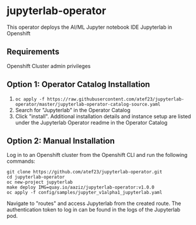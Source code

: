 
# jupyterlab-operator

This operator deploys the AI/ML Jupyter notebook IDE Jupyterlab in Openshift

## Requirements
Openshift Cluster admin privileges

## Option 1: Operator Catalog Installation 

 1.  `oc apply -f https://raw.githubusercontent.com/atef23/jupyterlab-operator/master/jupyterlab-operator-catalog-source.yaml`
 2. Search for "Jupyterlab" in the Operator Catalog
 3. Click "install". Additional installation details and instance setup are listed under the Jupyterlab Operator readme in the Operator Catalog


## Option 2: Manual Installation 
Log in to an Openshift cluster from the Openshift CLI and run the following commands:

    git clone https://github.com/atef23/jupyterlab-operator.git
    cd jupyterlab-operator
    oc new-project jupyterlab
    make deploy IMG=quay.io/aaziz/jupyterlab-operator:v1.0.0
    oc apply -f config/samples/jupyter_v1alpha1_jupyterlab.yaml

Navigate to "routes" and access Jupyterlab from the created route. The authentication token to log in can be found in the logs of the Jupyterlab pod.
